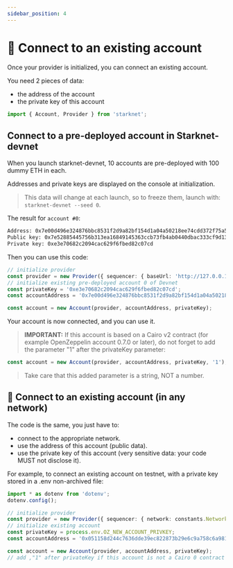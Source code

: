 ```yaml
---
sidebar_position: 4
---
```


# 🔌 Connect to an existing account

Once your provider is initialized, you can connect an existing account.

You need 2 pieces of data:

- the address of the account
- the private key of this account

```typescript
import { Account, Provider } from 'starknet';
```

## Connect to a pre-deployed account in Starknet-devnet

When you launch starknet-devnet, 10 accounts are pre-deployed with 100 dummy ETH in each.

Addresses and private keys are displayed on the console at initialization.

> This data will change at each launch, so to freeze them, launch with: `starknet-devnet --seed 0`.

The result for `account #0`:

```bash
Address: 0x7e00d496e324876bbc8531f2d9a82bf154d1a04a50218ee74cdd372f75a551a
Public key: 0x7e52885445756b313ea16849145363ccb73fb4ab0440dbac333cf9d13de82b9
Private key: 0xe3e70682c2094cac629f6fbed82c07cd
```

Then you can use this code:

```typescript
// initialize provider
const provider = new Provider({ sequencer: { baseUrl: 'http://127.0.0.1:5050' } });
// initialize existing pre-deployed account 0 of Devnet
const privateKey = '0xe3e70682c2094cac629f6fbed82c07cd';
const accountAddress = '0x7e00d496e324876bbc8531f2d9a82bf154d1a04a50218ee74cdd372f75a551a';

const account = new Account(provider, accountAddress, privateKey);
```

Your account is now connected, and you can use it.

> **IMPORTANT:** If this account is based on a Cairo v2 contract (for example OpenZeppelin account 0.7.0 or later), do not forget to add the parameter "1" after the privateKey parameter:

```typescript
const account = new Account(provider, accountAddress, privateKey, '1');
```

> Take care that this added parameter is a string, NOT a number.

## 👛 Connect to an existing account (in any network)

The code is the same, you just have to:

- connect to the appropriate network.
- use the address of this account (public data).
- use the private key of this account (very sensitive data: your code MUST not disclose it).

For example, to connect an existing account on testnet, with a private key stored in a .env non-archived file:

```typescript
import * as dotenv from 'dotenv';
dotenv.config();

// initialize provider
const provider = new Provider({ sequencer: { network: constants.NetworkName.SN_GOERLI } });
// initialize existing account
const privateKey = process.env.OZ_NEW_ACCOUNT_PRIVKEY;
const accountAddress = '0x051158d244c7636dde39ec822873b29e6c9a758c6a9812d005b6287564908667';

const account = new Account(provider, accountAddress, privateKey);
// add ,"1" after privateKey if this account is not a Cairo 0 contract
```
